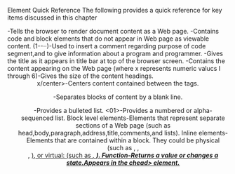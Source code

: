 Element Quick Reference
The following provides a quick reference for key items discussed in this chapter
<html></html>-Tells the browser to render document content as a Web page.
<head></head>-Contains code and block elements that do not appear in Web page as viewable content. 
(1--··)-Used to insert a comment regarding purpose of code segment,and to give information about a program and programmer. 
<title></title>-Gives the title as it appears in title bar at top of the browser screen. 
<body></body>-Contains the content appearing on the Web page
<hx>(where x represents numeric valucs I through 6)-Gives the size of the content headings. 
<center>x/center>-Centers content contained between the tags.
<p></p>-Separates blocks of content by a blank line.
<ul></u1>-Provides a bulleted list.
<01></01>-Provides a numbered or alpha-sequenced list.
Block level elements-Elements that represent separate sections of a Web page (such as head,body,paragraph,address,title,comments,and lists). 
Inline elements-Elements that are contained within a block. They could be physical (such as <b> </b>, <i></i>, <center>, <u>), or virtual: (such as <em>, <strong>). 
Function-Returns a value or changes a state.Appears in the chead> element. 
